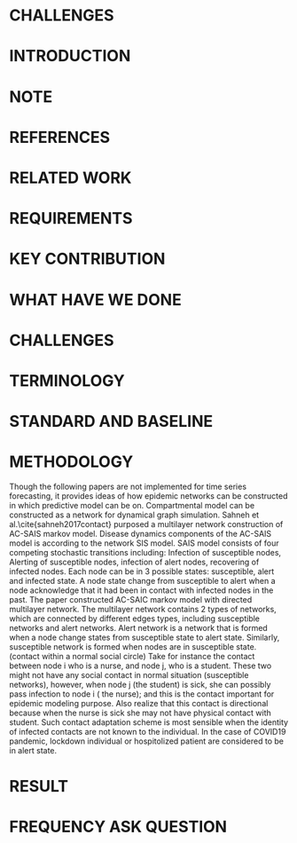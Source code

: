 # CHALLENGES
# INTRODUCTION
# NOTE
# REFERENCES
# RELATED WORK
# REQUIREMENTS
# KEY CONTRIBUTION
# WHAT HAVE WE DONE
# CHALLENGES
# TERMINOLOGY
# STANDARD AND BASELINE
# METHODOLOGY

Though the following papers are not implemented for time series forecasting, it provides ideas of 
how epidemic networks can be constructed in which predictive model can be on.
Compartmental model can be constructed as a network for dynamical graph simulation.
Sahneh et al.\cite{sahneh2017contact} purposed a multilayer network construction of AC-SAIS markov model.
Disease dynamics components of the AC-SAIS model is according to the network SIS model. 
SAIS model consists of four competing stochastic transitions including: Infection of susceptible nodes,
Alerting of susceptible nodes, infection of alert nodes, recovering of infected nodes.
Each node can be in 3 possible states: susceptible, alert and infected state.
A node state change from susceptible to alert when a node acknowledge that it had been in contact with infected 
nodes in the past.
The paper constructed AC-SAIC markov model with directed multilayer network.
The multilayer network contains 2 types of networks, which are connected by different edges types, including 
susceptible networks and alert networks.
Alert network is a network that is formed when a node change states from susceptible state to alert state.
Similarly, susceptible network is formed when nodes are in susceptible state. (contact within a normal social
circle)
Take for instance the contact between node i who is a nurse, and node j, who is a student. 
These two might not have any social contact in normal situation (susceptible networks), however, when node j
(the student) is sick, she can possibly pass infection to node i ( the nurse); and this is the contact
important for epidemic modeling purpose.
Also realize that this contact is directional because when the nurse is sick she may not have physical contact
with student. 
Such contact adaptation scheme is most sensible when the identity of infected contacts are not known to the
individual.
In the case of COVID19 pandemic, lockdown individual or hospitolized patient are considered to be in alert 
state. 
# RESULT
# FREQUENCY ASK QUESTION
